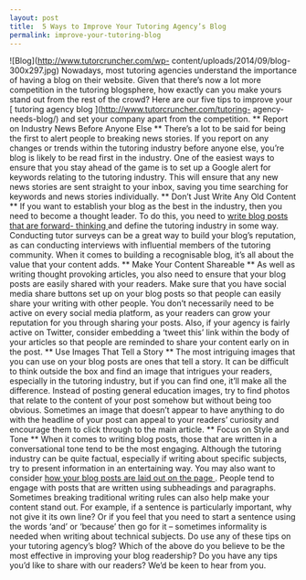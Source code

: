 ```yaml
---
layout: post
title:  5 Ways to Improve Your Tutoring Agency’s Blog
permalink: improve-your-tutoring-blog
---
```

![Blog](http://www.tutorcruncher.com/wp-
content/uploads/2014/09/blog-300x297.jpg) Nowadays, most tutoring agencies
understand the importance of having a blog on their website. Given that
there’s now a lot more competition in the tutoring blogsphere, how exactly can
you make yours stand out from the rest of the crowd? Here are our five tips to
improve your [ tutoring agency blog ](http://www.tutorcruncher.com/tutoring-
agency-needs-blog/) and set your company apart from the competition. ** Report
on Industry News Before Anyone Else ** There’s a lot to be said for being the
first to alert people to breaking news stories. If you report on any changes
or trends within the tutoring industry before anyone else, you’re blog is
likely to be read first in the industry. One of the easiest ways to ensure
that you stay ahead of the game is to set up a Google alert for keywords
relating to the tutoring industry. This will ensure that any new news stories
are sent straight to your inbox, saving you time searching for keywords and
news stories individually. ** Don’t Just Write Any Old Content ** If you want
to establish your blog as the best in the industry, then you need to become a
thought leader. To do this, you need to [ write blog posts that are forward-
thinking ](http://www.tutorcruncher.com/blogging-ideas-tutoring-agency/) and
define the tutoring industry in some way. Conducting tutor surveys can be a
great way to build your blog’s reputation, as can conducting interviews with
influential members of the tutoring community. When it comes to building a
recognisable blog, it’s all about the value that your content adds. ** Make
Your Content Shareable ** As well as writing thought provoking articles, you
also need to ensure that your blog posts are easily shared with your readers.
Make sure that you have social media share buttons set up on your blog posts
so that people can easily share your writing with other people. You don’t
necessarily need to be active on every social media platform, as your readers
can grow your reputation for you through sharing your posts. Also, if your
agency is fairly active on Twitter, consider embedding a ‘tweet this’ link
within the body of your articles so that people are reminded to share your
content early on in the post. ** Use Images That Tell a Story ** The most
intriguing images that you can use on your blog posts are ones that tell a
story. It can be difficult to think outside the box and find an image that
intrigues your readers, especially in the tutoring industry, but if you can
find one, it’ll make all the difference. Instead of posting general education
images, try to find photos that relate to the content of your post somehow but
without being too obvious. Sometimes an image that doesn’t appear to have
anything to do with the headline of your post can appeal to your readers’
curiosity and encourage them to click through to the main article. ** Focus on
Style and Tone ** When it comes to writing blog posts, those that are written
in a conversational tone tend to be the most engaging. Although the tutoring
industry can be quite factual, especially if writing about specific subjects,
try to present information in an entertaining way. You may also want to
consider [ how your blog posts are laid out on the page
](http://www.tutorcruncher.com/optimize-tutoring-agencys-blog/) . People tend
to engage with posts that are written using subheadings and paragraphs.
Sometimes breaking traditional writing rules can also help make your content
stand out. For example, if a sentence is particularly important, why not give
it its own line? Or if you feel that you need to start a sentence using the
words ‘and’ or ‘because’ then go for it – sometimes informality is needed when
writing about technical subjects. Do use any of these tips on your tutoring
agency’s blog? Which of the above do you believe to be the most effective in
improving your blog readership? Do you have any tips you’d like to share with
our readers? We’d be keen to hear from you.
